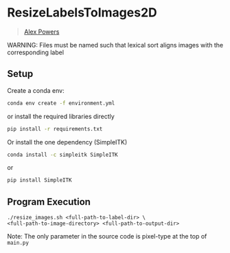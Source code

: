 # ResizeLabelsToImages2D
> [Alex Powers](mailto:alexander-powers@uiowa.edu?subject=[GitHub]%20SINAPSE%20ResizeLabelsToImages2D)

WARNING: Files must be named such that lexical sort aligns images with the corresponding label

## Setup
Create a conda env:
```bash
conda env create -f environment.yml
```
or install the required libraries directly
```bash
pip install -r requirements.txt
```
Or install the one dependency (SimpleITK)
```bash
conda install -c simpleitk SimpleITK
```
or
```bash
pip install SimpleITK
```
## Program Execution
```text
./resize_images.sh <full-path-to-label-dir> \
<full-path-to-image-directory> <full-path-to-output-dir>
```
Note: The only parameter in the source code is pixel-type at the top of `main.py`